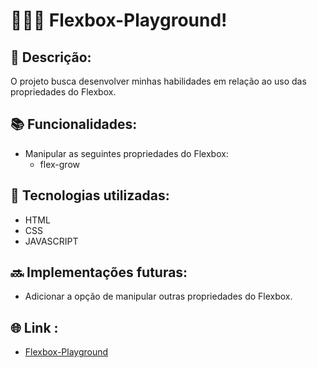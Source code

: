 # 👩🏽‍💻 Flexbox-Playground!

## 📝 Descrição:
O projeto busca desenvolver minhas habilidades em relação ao uso das propriedades do Flexbox.

## 📚 Funcionalidades:
* Manipular as seguintes propriedades do Flexbox:
  * flex-grow

## 🔧 Tecnologias utilizadas:
* HTML
* CSS
* JAVASCRIPT  

## 🔜 Implementações futuras:
* Adicionar a opção de manipular outras propriedades do Flexbox.

## 🌐 Link :
* [Flexbox-Playground](https://flexbox-playground-production.up.railway.app/)
